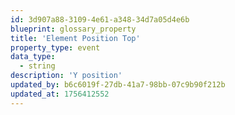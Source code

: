 ```yaml
---
id: 3d907a88-3109-4e61-a348-34d7a05d4e6b
blueprint: glossary_property
title: 'Element Position Top'
property_type: event
data_type:
  - string
description: 'Y position'
updated_by: b6c6019f-27db-41a7-98bb-07c9b90f212b
updated_at: 1756412552
---
```

